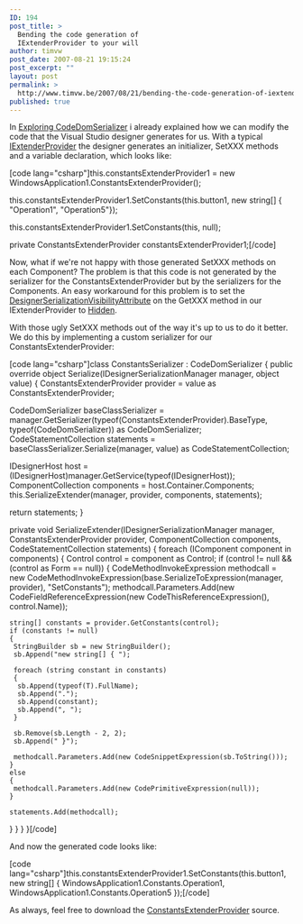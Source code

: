 ```yaml
---
ID: 194
post_title: >
  Bending the code generation of
  IExtenderProvider to your will
author: timvw
post_date: 2007-08-21 19:15:24
post_excerpt: ""
layout: post
permalink: >
  http://www.timvw.be/2007/08/21/bending-the-code-generation-of-iextenderprovider-to-your-will/
published: true
---
```

<p>In <a href="http://www.timvw.be/exploring-codedomserializer/">Exploring CodeDomSerializer</a> i already explained how we can modify the code that the Visual Studio designer generates for us. With a typical <a href="http://msdn2.microsoft.com/en-us/library/system.componentmodel.iextenderprovider.aspx">IExtenderProvider</a> the designer generates an initializer, SetXXX methods and a variable declaration, which looks like:</p>

[code lang="csharp"]this.constantsExtenderProvider1 = new WindowsApplication1.ConstantsExtenderProvider();

this.constantsExtenderProvider1.SetConstants(this.button1, new string[] {
 "Operation1",
 "Operation5"});

this.constantsExtenderProvider1.SetConstants(this, null);

private ConstantsExtenderProvider constantsExtenderProvider1;[/code]

<p>Now, what if we're not happy with those generated SetXXX methods on each Component? The problem is that this code is not generated by the serializer for the ConstantsExtenderProvider but by the serializers for the Components. An easy workaround for this problem is to set the <a href="http://msdn2.microsoft.com/en-us/library/system.componentmodel.designerserializationvisibilityattribute.aspx">DesignerSerializationVisibilityAttribute</a> on the GetXXX method in our IExtenderProvider to <a href="http://msdn2.microsoft.com/en-us/library/system.componentmodel.designerserializationvisibility.aspx">Hidden</a>.</p>

<p>With those ugly SetXXX methods out of the way it's up to us to do it better. We do this by implementing a custom serializer for our ConstantsExtenderProvider:</p>

[code lang="csharp"]class ConstantsSerializer<t> : CodeDomSerializer
{
 public override object Serialize(IDesignerSerializationManager manager, object value)
 {
  ConstantsExtenderProvider provider = value as ConstantsExtenderProvider;

  CodeDomSerializer baseClassSerializer = manager.GetSerializer(typeof(ConstantsExtenderProvider).BaseType, typeof(CodeDomSerializer)) as CodeDomSerializer;
  CodeStatementCollection statements = baseClassSerializer.Serialize(manager, value) as CodeStatementCollection;

  IDesignerHost host = (IDesignerHost)manager.GetService(typeof(IDesignerHost));
  ComponentCollection components = host.Container.Components;
  this.SerializeExtender(manager, provider, components, statements);

  return statements;
 }

 private void SerializeExtender(IDesignerSerializationManager manager, ConstantsExtenderProvider provider, ComponentCollection components, CodeStatementCollection statements)
 {
  foreach (IComponent component in components)
  {
   Control control = component as Control;
   if (control != null && (control as Form == null))
   {
    CodeMethodInvokeExpression methodcall = new CodeMethodInvokeExpression(base.SerializeToExpression(manager, provider), "SetConstants");
    methodcall.Parameters.Add(new CodeFieldReferenceExpression(new CodeThisReferenceExpression(), control.Name));

    string[] constants = provider.GetConstants(control);
    if (constants != null)
    {
     StringBuilder sb = new StringBuilder();
     sb.Append("new string[] { ");

     foreach (string constant in constants)
     {
      sb.Append(typeof(T).FullName);
      sb.Append(".");
      sb.Append(constant);
      sb.Append(", ");
     }

     sb.Remove(sb.Length - 2, 2);
     sb.Append(" }");

     methodcall.Parameters.Add(new CodeSnippetExpression(sb.ToString()));
    }
    else
    {
     methodcall.Parameters.Add(new CodePrimitiveExpression(null));
    }

    statements.Add(methodcall);
   }
  }
 }
}[/code]

<p>And now the generated code looks like:</p>

[code lang="csharp"]this.constantsExtenderProvider1.SetConstants(this.button1, new string[] { WindowsApplication1.Constants.Operation1, WindowsApplication1.Constants.Operation5 });[/code]

<p>As always, feel free to download the <a href="http://www.timvw.be/wp-content/code/csharp/ConstantsExtenderProvider.zip">ConstantsExtenderProvider</a> source.</p>